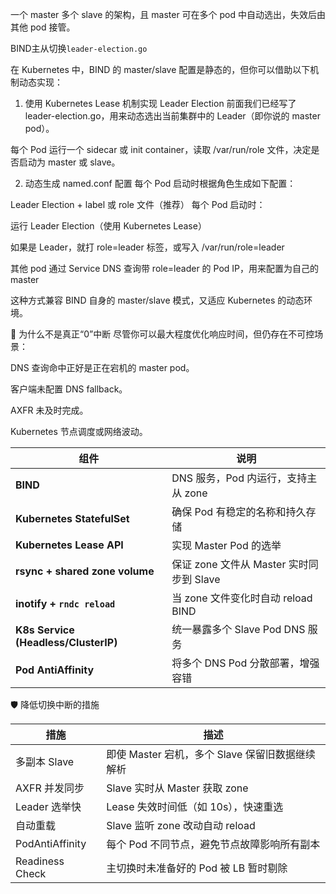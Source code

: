 

一个 master 多个 slave 的架构，且 master 可在多个 pod 中自动选出，失效后由其他 pod 接管。

BIND主从切换`leader-election.go`


在 Kubernetes 中，BIND 的 master/slave 配置是静态的，但你可以借助以下机制动态实现：

1. 使用 Kubernetes Lease 机制实现 Leader Election
前面我们已经写了 leader-election.go，用来动态选出当前集群中的 Leader（即你说的 master pod）。

每个 Pod 运行一个 sidecar 或 init container，读取 /var/run/role 文件，决定是否启动为 master 或 slave。

2. 动态生成 named.conf 配置
每个 Pod 启动时根据角色生成如下配置：

Leader Election + label 或 role 文件（推荐）
每个 Pod 启动时：

运行 Leader Election（使用 Kubernetes Lease）

如果是 Leader，就打 role=leader 标签，或写入 /var/run/role=leader

其他 pod 通过 Service DNS 查询带 role=leader 的 Pod IP，用来配置为自己的 master

这种方式兼容 BIND 自身的 master/slave 模式，又适应 Kubernetes 的动态环境。

🚫 为什么不是真正“0”中断
尽管你可以最大程度优化响应时间，但仍存在不可控场景：

DNS 查询命中正好是正在宕机的 master pod。

客户端未配置 DNS fallback。

AXFR 未及时完成。

Kubernetes 节点调度或网络波动。


| 组件                                   | 说明                             |
| ------------------------------------ | ------------------------------ |
| **BIND**                             | DNS 服务，Pod 内运行，支持主从 zone       |
| **Kubernetes StatefulSet**           | 确保 Pod 有稳定的名称和持久存储             |
| **Kubernetes Lease API**             | 实现 Master Pod 的选举              |
| **rsync + shared zone volume**       | 保证 zone 文件从 Master 实时同步到 Slave |
| **inotify + `rndc reload`**          | 当 zone 文件变化时自动 reload BIND     |
| **K8s Service (Headless/ClusterIP)** | 统一暴露多个 Slave Pod DNS 服务        |
| **Pod AntiAffinity**                 | 将多个 DNS Pod 分散部署，增强容错          |

🛡️ 降低切换中断的措施

| 措施              | 描述                              |
| --------------- | ------------------------------- |
| 多副本 Slave       | 即使 Master 宕机，多个 Slave 保留旧数据继续解析 |
| AXFR 并发同步       | Slave 实时从 Master 获取 zone        |
| Leader 选举快      | Lease 失效时间低（如 10s），快速重选         |
| 自动重载            | Slave 监听 zone 改动自动 reload       |
| PodAntiAffinity | 每个 Pod 不同节点，避免节点故障影响所有副本        |
| Readiness Check | 主切换时未准备好的 Pod 被 LB 暂时剔除         |
